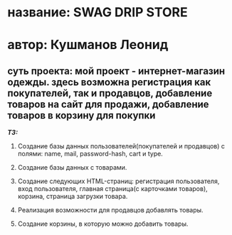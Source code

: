 # название: SWAG DRIP STORE
# автор: Кушманов Леонид

## суть проекта: мой проект - интернет-магазин одежды. здесь возможна регистрация как покупателей, так и продавцов, добавление товаров на сайт для продажи, добавление товаров в корзину для покупки
___ТЗ:___
1. Создание базы данных пользователей(покупателей и продавцов) с полями: name, mail, password-hash, cart и type.

2. Создание базы данных с товарами.

3. Создание следующих HTML-страниц: регистрация пользователя, вход пользователя, главная страница(с карточками товаров), корзина, страница загрузки товара.

4. Реализация возможности для продавцов добавлять товары.

5. Создание корзины, в которую можно добавить товары.
